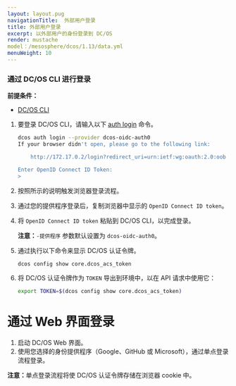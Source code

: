```yaml
---
layout: layout.pug
navigationTitle:  外部用户登录
title: 外部用户登录
excerpt: 以外部用户的身份登录到 DC/OS
render: mustache
model：/mesosphere/dcos/1.13/data.yml
menuWeight: 10
---
```


<!-- The source repository for this topic is https://github.com/dcos/dcos-docs-site -->

### 通过 DC/OS CLI 进行登录

**前提条件：**
- [DC/OS CLI](/mesosphere/dcos/1.13/cli/)

1. 要登录 DC/OS CLI，请输入以下 [auth login](/mesosphere/dcos/1.13/cli/command-reference/dcos-auth/dcos-auth-login/) 命令。

    ```bash
    dcos auth login --provider dcos-oidc-auth0
    If your browser didn't open, please go to the following link:

        http://172.17.0.2/login?redirect_uri=urn:ietf:wg:oauth:2.0:oob

    Enter OpenID Connect ID Token: 
    >
    ```

1. 按照所示的说明触发浏览器登录流程。

1. 通过您的提供程序登录后，复制浏览器中显示的 `OpenID Connect ID token`。

1. 将 `OpenID Connect ID token` 粘贴到 DC/OS CLI，以完成登录。

    <p class="message--note"><strong>注意：</strong><code>-提供程序</code> 参数默认设置为 <code>dcos-oidc-auth0</code>。</p>

1. 通过执行以下命令来显示 DC/OS 认证令牌。

    ```bash
    dcos config show core.dcos_acs_token
    ```
1. 将 DC/OS 认证令牌作为 `TOKEN` 导出到环境中，以在 API 请求中使用它：

    ```bash
    export TOKEN=$(dcos config show core.dcos_acs_token)
    ```

# 通过 Web 界面登录

1. 启动 DC/OS Web 界面。
2. 使用您选择的身份提供程序（Google、GitHub 或 Microsoft），通过单点登录流程登录。

<p class="message--note"><strong>注意：</strong>单点登录流程将使 DC/OS 认证令牌存储在浏览器 cookie 中。</p>


